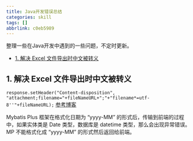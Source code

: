 ```yaml
---
title: Java开发错误总结
categories: skill
tags: []
abbrlink: c0eb5989
---
```


整理一些在Java开发中遇到的一些问题，不定时更新。

<!-- more -->

<!-- @import "[TOC]" {cmd="toc" depthFrom=2 depthTo=6 orderedList=true} -->

<!-- code_chunk_output -->

- [1. 解决 Excel 文件导出时中文被转义](#1-解决-excel-文件导出时中文被转义)

<!-- /code_chunk_output -->

## 1. 解决 Excel 文件导出时中文被转义

`response.setHeader("Content-disposition", "attachment;filename="+fileNameURL+";"+"filename*=utf-8''"+fileNameURL);`
[参考博客](https://blog.csdn.net/qq_28869233/article/details/87979552?spm=1035.2023.3001.6557&utm_medium=distribute.pc_relevant_bbs_down.none-task-blog-2~default~OPENSEARCH~default-6.nonecase&depth_1-utm_source=distribute.pc_relevant_bbs_down.none-task-blog-2~default~OPENSEARCH~default-6.nonecase
)

Mybatis Plus 框架在格式化日期为 “yyyy-MM” 的形式后，传输到前端的过程中，如果实体类是 Date 类型，数据库是 datetime 类型，那么会出现异常错误。MP 不能格式化成 “yyyy-MM” 的形式然后返回给前端。
